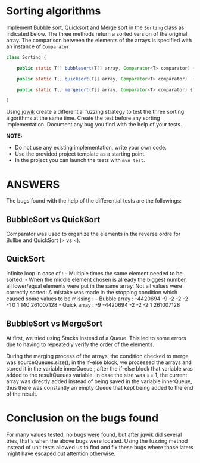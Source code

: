# Sorting algorithms

Implement [Bubble sort](https://en.wikipedia.org/wiki/Bubble_sort), [Quicksort](https://en.wikipedia.org/wiki/Quicksort) and [Merge sort](https://en.wikipedia.org/wiki/Merge_sort) in the `Sorting` class as indicated below. The three methods return a sorted version of the original array. The comparison between the elements of the arrays is specified with an instance of `Comparator`.

```java
class Sorting {

    public static T[] bubblesort(T[] array, Comparator<T> comparator) { ... }

    public static T[] quicksort(T[] array, Comparator<T> comparator)  { ... }

    public static T[] mergesort(T[] array, Comparator<T> comparator) { ... }

}
```

Using [jqwik](https://jqwik.net/) create a differential fuzzing strategy to test the three sorting algorithms at the same time. Create the test before any sorting implementation. Document any bug you find with the help of your tests.


**NOTE:** 
- Do not use any existing implementation, write your own code. 
- Use the provided project template as a starting point.
- In the project you can launch the tests with `mvn test`.


# ANSWERS
The bugs found with the help of the differential tests are the followings:

## BubbleSort vs QuickSort
Comparator was used to organize the elements in the reverse ordre for Bullbe and QuickSort (> vs <).

## QuickSort
Infinite loop in case of :
    - Multiple times the same element needed to be sorted.
    - When the middle element chosen is already the biggest number, all lower/equal elements were put in the same array.
Not all values were correctly sorted:
A mistake was made in the stopping condition which caused some values to be missing :
    - Bubble array : -4420694 -9 -2 -2 -2 -1 0 1 140 261007128
    - Quick array : -9 -4420694 -2 -2 -2 1 261007128

## BubbleSort vs MergeSort
At first, we tried using Stacks instead of a Queue. This led to some errors due to having to repeatedly verify the order of the elements.

During the merging process of the arrays, the condition checked to merge was sourceQueues.size(), in the if-else block, we processed the arrays and stored it in the variable innerQueue ; after the if-else block that variable was added to the resultQueues variable. In case the size was == 1, the current array was directly added instead of being saved in the variable innerQueue, thus there was constantly an empty Queue that kept being added to the end of the result.


# Conclusion on the bugs found
For many values tested, no bugs were found, but after jqwik did several tries, that's when the above bugs were located.
Using the fuzzing method instead of unit tests allowed us to find and fix these bugs where those laters might have escaped out attention otherwise.